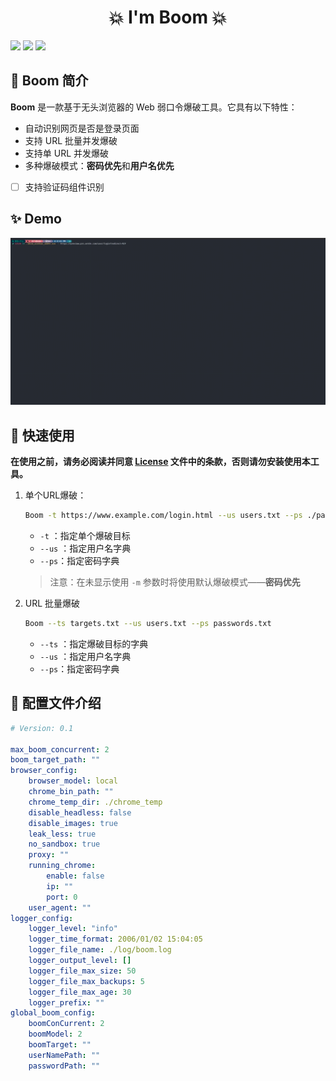 <h1 align="center">💥 I'm Boom 💥</h1>
<p>
  <img src="https://img.shields.io/github/release/Fly-Playgroud/Boom.svg" />
  <img src="https://img.shields.io/github/release-date/Fly-Playgroud/Boom.svg?color=blue&label=update" />
  <img src="https://img.shields.io/badge/go report-A+-brightgreen.svg" />
</p>



## 👑 Boom 简介

**Boom** 是一款基于无头浏览器的 Web 弱口令爆破工具。它具有以下特性：

- 自动识别网页是否是登录页面
- 支持 URL 批量并发爆破
- 支持单 URL 并发爆破
- 多种爆破模式：**密码优先**和**用户名优先**

- [ ] 支持验证码组件识别



## ✨ Demo

![BoomDemo](./images/BoomDemo.gif)



## 🚀 快速使用

**在使用之前，请务必阅读并同意 [License](https://github.com/Fly-Playgroud/Boom/blob/master/LICENSE.md) 文件中的条款，否则请勿安装使用本工具。**

1. 单个URL爆破：

   ```bash
   Boom -t https://www.example.com/login.html --us users.txt --ps ./passwords.txt
   ```

    - `-t` ：指定单个爆破目标
    - `--us` ：指定用户名字典
    - `--ps`：指定密码字典

   > 注意：在未显示使用 `-m` 参数时将使用默认爆破模式——**密码优先**

2. URL 批量爆破

   ```bash
   Boom --ts targets.txt --us users.txt --ps passwords.txt
   ```

    - `--ts` ：指定爆破目标的字典
    - `--us` ：指定用户名字典
    - `--ps`：指定密码字典



## 📒 配置文件介绍

```yaml
# Version: 0.1

max_boom_concurrent: 2                                                  # 最大同时爆破的目标个数
boom_target_path: "" 													# 爆破目标字典路径
browser_config:															# 浏览器配置
    browser_model: local												# 浏览器模式
    chrome_bin_path: ""													# 浏览器可执行文件所在路径
    chrome_temp_dir: ./chrome_temp										# 浏览器临时文件存储目录
    disable_headless: false												# 禁用无头模式
    disable_images: true												# 禁用图片
    leak_less: true														# 实验性参数：防止内存泄露
    no_sandbox: true									                # 是否使用沙盒：Linux 以 root 用户运行的情况下设置为 true 
    proxy: ""															# 浏览器代理
    running_chrome:														# 正在运行的浏览器：如果启用， Boom 将会接管正在使用的浏览器
        enable: false
        ip: ""
        port: 0
    user_agent: ""														# 浏览器 UA
logger_config:															# 日志配置
    logger_level: "info"												# 默认日志等级	
    logger_time_format: 2006/01/02 15:04:05								# 日志输出时间格式
    logger_file_name: ./log/boom.log									# 日志文件存储路径
    logger_output_level: []												# 输出到文件中的日志等级
    logger_file_max_size: 50											# 日志文件最大体积：单位 MB
    logger_file_max_backups: 5											# 日志文件最大备份个数：单位 个
    logger_file_max_age: 30												# 日志文件最大存储时长：单位 天
    logger_prefix: ""													# 日志前缀
global_boom_config:														# 全局爆破配置
    boomConCurrent: 2													# 单个爆破目标的爆破并发数
    boomModel: 2														# 爆破模式：1.用户名优先--用户名跑字典，密码固定；2.密码优先--密码跑字典，用户名固定
    boomTarget: ""														# 爆破的目标
    userNamePath: ""													# 用户名字典路径
    passwordPath: ""													# 密码字典路径
```

